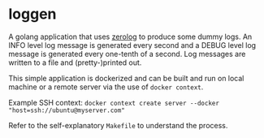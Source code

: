 # loggen

A golang application that uses [zerolog](https://github.com/rs/zerolog) to produce some dummy logs. 
An INFO level log message is generated every second and a DEBUG level log message is generated every one-tenth of a second.
Log messages are written to a file and (pretty-)printed out.

This simple application is dockerized and can be built and run on local machine or a remote server 
via the use of `docker context`.

Example SSH context: `docker context create server --docker "host=ssh://ubuntu@myserver.com"`

Refer to the self-explanatory `Makefile` to understand the process.
